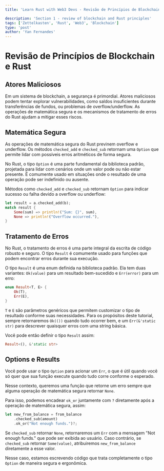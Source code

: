 ```yaml
---
title: 'Learn Rust with Web3 Devs - Revisão de Princípios de Blockchain e Rust'

description: 'Section 1 - review of blockchain and Rust principles'
tags: ['Zettelkasten', 'Rust', 'Web3', 'Blockchain']
type: 'post'
author: 'Yan Fernandes'
---
```


# Revisão de Princípios de Blockchain e Rust

## Atores Maliciosos

Em um sistema de blockchain, a segurança é primordial. Atores maliciosos podem tentar explorar vulnerabilidades, como
saldos insuficientes durante transferências de fundos, ou problemas de overflow/underflow. As operações de matemática
segura e os mecanismos de tratamento de erros do Rust ajudam a mitigar esses riscos.

## Matemática Segura

As operações de matemática segura do Rust previnem overflow e underflow. Os métodos `checked_add` e `checked_sub`
retornam uma `Option` que permite lidar com possíveis erros aritméticos de forma segura.

No Rust, o tipo `Option` é uma parte fundamental da biblioteca padrão, projetada para lidar com cenários onde um valor
pode ou não estar presente. É comumente usado em situações onde o resultado de uma operação pode ser indefinido ou
ausente.

Métodos como `checked_add` e `checked_sub` retornam `Option` para indicar sucesso ou falha devido a overflow ou
underflow:

```rust
let result = a.checked_add(b);
match result {
    Some(sum) => println!("Sum: {}", sum),
    None => println!("Overflow occurred."),
}
```

## Tratamento de Erros

No Rust, o tratamento de erros é uma parte integral da escrita de código robusto e seguro. O tipo `Result` é comumente
usado para funções que podem encontrar erros durante sua execução.

O tipo `Result` é uma enum definida na biblioteca padrão. Ela tem duas variantes: `Ok(value)` para um resultado
bem-sucedido e `Err(error)` para um erro:

```rust
enum Result<T, E> {
    Ok(T),
    Err(E),
}
```

`T` e `E` são parâmetros genéricos que permitem customizar o tipo de resultado conforme suas necessidades. Para os
propósitos deste tutorial, sempre retornaremos `Ok(())` quando tudo ocorrer bem, e um `Err(&'static str)` para descrever
quaisquer erros com uma string básica.

Você pode então definir o tipo `Result` assim:

```rust
Result<(), &'static str>
```

## Options e Results

Você pode usar o tipo `Option` para acionar um `Err`, o que é útil quando você só quer que sua função execute quando
tudo corre conforme o esperado.

Nesse contexto, queremos uma função que retorne um erro sempre que alguma operação de matemática segura retornar `None`.

Para isso, podemos encadear `ok_or` juntamente com `?` diretamente após a operação de matemática segura, assim:

```rust
let new_from_balance = from_balance
    .checked_sub(amount)
    .ok_or("Not enough funds.")?;
```

Se `checked_sub` retornar `None`, retornaremos um `Err` com a mensagem "Not enough funds." que pode ser exibida ao
usuário. Caso contrário, se `checked_sub` retornar `Some(value)`, atribuiremos `new_from_balance` diretamente a esse
valor.

Nesse caso, estamos escrevendo código que trata completamente o tipo `Option` de maneira segura e ergonômica.
